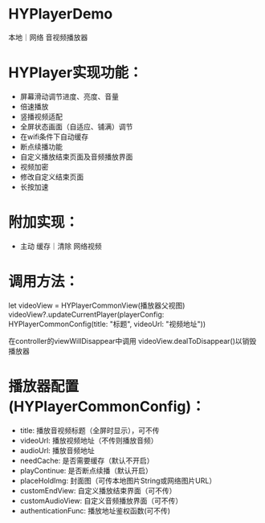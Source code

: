 # HYPlayerDemo
本地｜网络 音视频播放器

# HYPlayer实现功能：
- 屏幕滑动调节进度、亮度、音量
- 倍速播放
- 竖播视频适配
- 全屏状态画面（自适应、铺满）调节
- 在wifi条件下自动缓存
- 断点续播功能
- 自定义播放结束页面及音频播放界面
- 视频加密
- 修改自定义结束页面
- 长按加速

# 附加实现：
- 主动 缓存｜清除 网络视频


# 调用方法：
let videoView = HYPlayerCommonView(播放器父视图)
videoView?.updateCurrentPlayer(playerConfig: HYPlayerCommonConfig(title: "标题", videoUrl: "视频地址"))

在controller的viewWillDisappear中调用 videoView.dealToDisappear()以销毁播放器

# 播放器配置(HYPlayerCommonConfig)：
- title: 播放音视频标题（全屏时显示），可不传
- videoUrl: 播放视频地址（不传则播放音频）
- audioUrl: 播放音频地址
- needCache: 是否需要缓存（默认不开启）
- playContinue: 是否断点续播（默认开启）
- placeHoldImg: 封面图（可传本地图片String或网络图片URL）
- customEndView: 自定义播放结束界面（可不传）
- customAudioView: 自定义音频播放界面（可不传）
- authenticationFunc: 播放地址鉴权函数(可不传)

